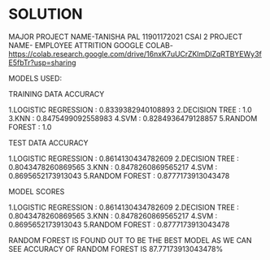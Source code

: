 # SOLUTION
MAJOR PROJECT 
NAME-TANISHA PAL
11901172021
CSAI 2
PROJECT NAME- EMPLOYEE ATTRITION
GOOGLE COLAB- https://colab.research.google.com/drive/16nxK7uUCrZKlmDlZqRTBYEWy3fE5fbTr?usp=sharing
  
  MODELS USED:
  
TRAINING DATA ACCURACY

1.LOGISTIC REGRESSION : 0.8339382940108893
2.DECISION TREE : 1.0
3.KNN : 0.8475499092558983
4.SVM : 0.8284936479128857
5.RANDOM FOREST : 1.0
  
TEST DATA ACCURACY

1.LOGISTIC REGRESSION : 0.8614130434782609
2.DECISION TREE : 0.8043478260869565
3.KNN : 0.8478260869565217
4.SVM : 0.8695652173913043
5.RANDOM FOREST : 0.8777173913043478

MODEL SCORES

1.LOGISTIC REGRESSION : 0.8614130434782609
2.DECISION TREE : 0.8043478260869565
3.KNN : 0.8478260869565217
4.SVM : 0.8695652173913043
5.RANDOM FOREST : 0.8777173913043478

RANDOM FOREST IS FOUND OUT TO BE THE BEST MODEL
AS WE CAN SEE ACCURACY OF RANDOM FOREST IS 87.77173913043478%
